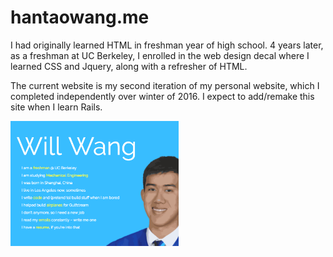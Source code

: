 # hantaowang.me
I had originally learned HTML in freshman year of high school. 4 years later,
as a freshman at UC Berkeley, I enrolled in the web design decal where I learned
CSS and Jquery, along with a refresher of HTML.

The current website is my second iteration of my personal website, which I completed
independently over winter of 2016. I expect to add/remake this site when I learn Rails.

<img src="assets/img/website.png" height="200"/>
